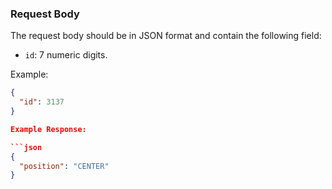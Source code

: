 
### Request Body

The request body should be in JSON format and contain the following field:

- `id`: 7 numeric digits.

Example:

```json
{
  "id": 3137
}

Example Response:

```json
{
  "position": "CENTER"
}